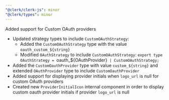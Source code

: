```yaml
---
"@clerk/clerk-js": minor
"@clerk/types": minor
---
```


Added support for Custom OAuth providers

- Updated strategy types to include `CustomOAuthStrategy`:
  - Added the `CustomOAuthStrategy` type with the value `oauth_custom_${string}`
  - Modified `OAuthStrategy` to include `CustomOAuthStrategy`:
    `export type OAuthStrategy = `oauth_${OAuthProvider}` | CustomOAuthStrategy;`
- Added the `CustomOauthProvider` type with value `custom_${string}` and extended `OAuthProvider` type to include `CustomOauthProvider`
- Added support for displaying provider initials when `logo_url` is null for custom OAuth providers
- Created new `ProviderInitialIcon` internal component in order to display custom oauth provider initials if provider `logo_url` is null